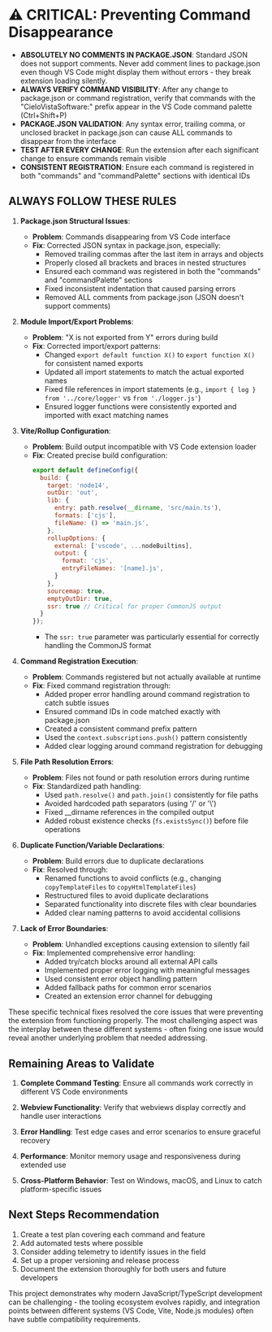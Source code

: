 # ⚠️ CRITICAL: Preventing Command Disappearance

- **ABSOLUTELY NO COMMENTS IN PACKAGE.JSON**: Standard JSON does not support comments. Never add comment lines to package.json even though VS Code might display them without errors - they break extension loading silently.
- **ALWAYS VERIFY COMMAND VISIBILITY**: After any change to package.json or command registration, verify that commands with the "CieloVistaSoftware:" prefix appear in the VS Code command palette (Ctrl+Shift+P)
- **PACKAGE.JSON VALIDATION**: Any syntax error, trailing comma, or unclosed bracket in package.json can cause ALL commands to disappear from the interface
- **TEST AFTER EVERY CHANGE**: Run the extension after each significant change to ensure commands remain visible
- **CONSISTENT REGISTRATION**: Ensure each command is registered in both "commands" and "commandPalette" sections with identical IDs


## ALWAYS FOLLOW THESE RULES

1. **Package.json Structural Issues**:
   - **Problem**: Commands disappearing from VS Code interface
   - **Fix**: Corrected JSON syntax in package.json, especially:
     - Removed trailing commas after the last item in arrays and objects
     - Properly closed all brackets and braces in nested structures
     - Ensured each command was registered in both the "commands" and "commandPalette" sections
     - Fixed inconsistent indentation that caused parsing errors
     - Removed ALL comments from package.json (JSON doesn't support comments)

2. **Module Import/Export Problems**:
   - **Problem**: "X is not exported from Y" errors during build
   - **Fix**: Corrected import/export patterns:
     - Changed `export default function X()` to `export function X()` for consistent named exports
     - Updated all import statements to match the actual exported names
     - Fixed file references in import statements (e.g., `import { log } from '../core/logger'` vs `from './logger.js'`)
     - Ensured logger functions were consistently exported and imported with exact matching names

3. **Vite/Rollup Configuration**:
   - **Problem**: Build output incompatible with VS Code extension loader
   - **Fix**: Created precise build configuration:
     ```javascript
     export default defineConfig({
       build: {
         target: 'node14',
         outDir: 'out',
         lib: {
           entry: path.resolve(__dirname, 'src/main.ts'),
           formats: ['cjs'],
           fileName: () => 'main.js',
         },
         rollupOptions: {
           external: ['vscode', ...nodeBuiltins],
           output: {
             format: 'cjs',
             entryFileNames: '[name].js',
           }
         },
         sourcemap: true,
         emptyOutDir: true,
         ssr: true // Critical for proper CommonJS output
       }
     });
     ```
     - The `ssr: true` parameter was particularly essential for correctly handling the CommonJS format

4. **Command Registration Execution**:
   - **Problem**: Commands registered but not actually available at runtime
   - **Fix**: Fixed command registration through:
     - Added proper error handling around command registration to catch subtle issues
     - Ensured command IDs in code matched exactly with package.json
     - Created a consistent command prefix pattern
     - Used the `context.subscriptions.push()` pattern consistently
     - Added clear logging around command registration for debugging

5. **File Path Resolution Errors**:
   - **Problem**: Files not found or path resolution errors during runtime
   - **Fix**: Standardized path handling:
     - Used `path.resolve()` and `path.join()` consistently for file paths
     - Avoided hardcoded path separators (using '/' or '\\')
     - Fixed __dirname references in the compiled output
     - Added robust existence checks (`fs.existsSync()`) before file operations

6. **Duplicate Function/Variable Declarations**:
   - **Problem**: Build errors due to duplicate declarations
   - **Fix**: Resolved through:
     - Renamed functions to avoid conflicts (e.g., changing `copyTemplateFiles` to `copyHtmlTemplateFiles`)
     - Restructured files to avoid duplicate declarations
     - Separated functionality into discrete files with clear boundaries
     - Added clear naming patterns to avoid accidental collisions

7. **Lack of Error Boundaries**:
   - **Problem**: Unhandled exceptions causing extension to silently fail
   - **Fix**: Implemented comprehensive error handling:
     - Added try/catch blocks around all external API calls
     - Implemented proper error logging with meaningful messages
     - Used consistent error object handling pattern
     - Added fallback paths for common error scenarios
     - Created an extension error channel for debugging

These specific technical fixes resolved the core issues that were preventing the extension from functioning properly. The most challenging aspect was the interplay between these different systems - often fixing one issue would reveal another underlying problem that needed addressing.

## Remaining Areas to Validate

1. **Complete Command Testing**: Ensure all commands work correctly in different VS Code environments

2. **Webview Functionality**: Verify that webviews display correctly and handle user interactions

3. **Error Handling**: Test edge cases and error scenarios to ensure graceful recovery

4. **Performance**: Monitor memory usage and responsiveness during extended use

5. **Cross-Platform Behavior**: Test on Windows, macOS, and Linux to catch platform-specific issues

## Next Steps Recommendation

1. Create a test plan covering each command and feature
2. Add automated tests where possible
3. Consider adding telemetry to identify issues in the field
4. Set up a proper versioning and release process
5. Document the extension thoroughly for both users and future developers

This project demonstrates why modern JavaScript/TypeScript development can be challenging - the tooling ecosystem evolves rapidly, and integration points between different systems (VS Code, Vite, Node.js modules) often have subtle compatibility requirements.